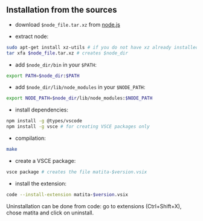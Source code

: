 Installation from the sources
-----------------------------

- download `$node_file.tar.xz` from [node.js](https://nodejs.org/)

- extract node:

```bash
sudo apt-get install xz-utils # if you do not have xz already installed
tar xfa $node_file.tar.xz # creates $node_dir
```

- add `$node_dir/bin` in your `$PATH`:

```bash
export PATH=$node_dir:$PATH
```

- add `$node_dir/lib/node_modules` in your `$NODE_PATH`:

```bash
export NODE_PATH=$node_dir/lib/node_modules:$NODE_PATH
```

- install dependencies:

```bash
npm install -g @types/vscode
npm install -g vsce # for creating VSCE packages only
```

- compilation:

```bash
make
```

- create a VSCE package:

```bash
vsce package # creates the file matita-$version.vsix
```

- install the extension:

```bash
code --install-extension matita-$version.vsix
```

Uninstallation can be done from code: go to extensions (Ctrl+Shift+X),
chose matita and click on uninstall.
